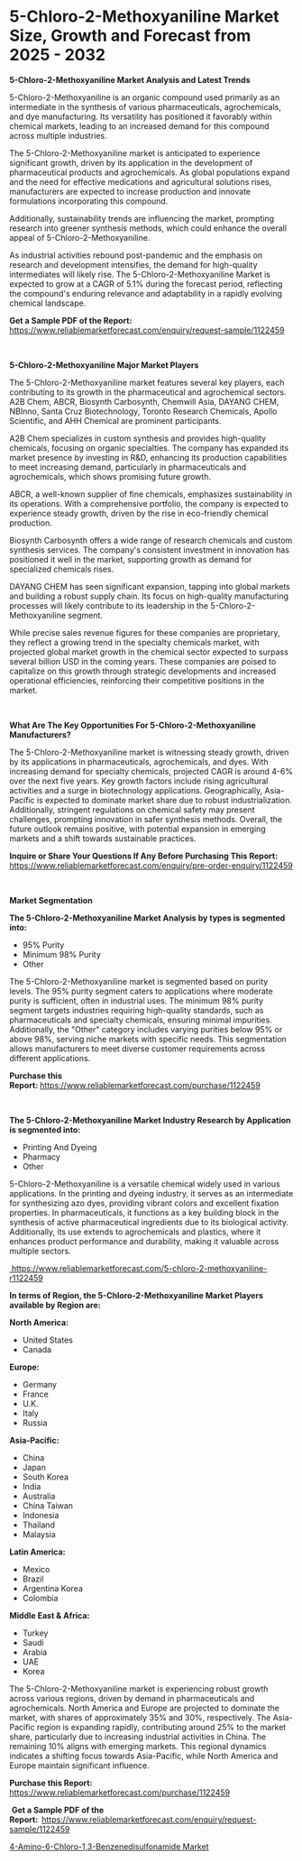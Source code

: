 <p><h1>5-Chloro-2-Methoxyaniline Market Size, Growth and Forecast from 2025 - 2032</h1></p><p><strong>5-Chloro-2-Methoxyaniline Market Analysis and Latest Trends</strong></p>
<p><p>5-Chloro-2-Methoxyaniline is an organic compound used primarily as an intermediate in the synthesis of various pharmaceuticals, agrochemicals, and dye manufacturing. Its versatility has positioned it favorably within chemical markets, leading to an increased demand for this compound across multiple industries.</p><p>The 5-Chloro-2-Methoxyaniline market is anticipated to experience significant growth, driven by its application in the development of pharmaceutical products and agrochemicals. As global populations expand and the need for effective medications and agricultural solutions rises, manufacturers are expected to increase production and innovate formulations incorporating this compound. </p><p>Additionally, sustainability trends are influencing the market, prompting research into greener synthesis methods, which could enhance the overall appeal of 5-Chloro-2-Methoxyaniline. </p><p>As industrial activities rebound post-pandemic and the emphasis on research and development intensifies, the demand for high-quality intermediates will likely rise. The 5-Chloro-2-Methoxyaniline Market is expected to grow at a CAGR of 5.1% during the forecast period, reflecting the compound's enduring relevance and adaptability in a rapidly evolving chemical landscape.</p></p>
<p><strong>Get a Sample PDF of the Report:&nbsp;</strong> <a href="https://www.reliablemarketforecast.com/enquiry/request-sample/1122459?utm_campaign=2124&utm_medium=2&utm_source=Github&utm_content=ia&utm_term=05022025&utm_id=5-chloro-2-methoxyaniline">https://www.reliablemarketforecast.com/enquiry/request-sample/1122459</a></p>
<p>&nbsp;</p>
<p><strong>5-Chloro-2-Methoxyaniline Major Market Players</strong></p>
<p><p>The 5-Chloro-2-Methoxyaniline market features several key players, each contributing to its growth in the pharmaceutical and agrochemical sectors. A2B Chem, ABCR, Biosynth Carbosynth, Chemwill Asia, DAYANG CHEM, NBInno, Santa Cruz Biotechnology, Toronto Research Chemicals, Apollo Scientific, and AHH Chemical are prominent participants.</p><p>A2B Chem specializes in custom synthesis and provides high-quality chemicals, focusing on organic specialties. The company has expanded its market presence by investing in R&D, enhancing its production capabilities to meet increasing demand, particularly in pharmaceuticals and agrochemicals, which shows promising future growth.</p><p>ABCR, a well-known supplier of fine chemicals, emphasizes sustainability in its operations. With a comprehensive portfolio, the company is expected to experience steady growth, driven by the rise in eco-friendly chemical production.</p><p>Biosynth Carbosynth offers a wide range of research chemicals and custom synthesis services. The company's consistent investment in innovation has positioned it well in the market, supporting growth as demand for specialized chemicals rises.</p><p>DAYANG CHEM has seen significant expansion, tapping into global markets and building a robust supply chain. Its focus on high-quality manufacturing processes will likely contribute to its leadership in the 5-Chloro-2-Methoxyaniline segment.</p><p>While precise sales revenue figures for these companies are proprietary, they reflect a growing trend in the specialty chemicals market, with projected global market growth in the chemical sector expected to surpass several billion USD in the coming years. These companies are poised to capitalize on this growth through strategic developments and increased operational efficiencies, reinforcing their competitive positions in the market.</p></p>
<p>&nbsp;</p>
<p><strong>What Are The Key Opportunities For 5-Chloro-2-Methoxyaniline Manufacturers?</strong></p>
<p><p>The 5-Chloro-2-Methoxyaniline market is witnessing steady growth, driven by its applications in pharmaceuticals, agrochemicals, and dyes. With increasing demand for specialty chemicals, projected CAGR is around 4-6% over the next five years. Key growth factors include rising agricultural activities and a surge in biotechnology applications. Geographically, Asia-Pacific is expected to dominate market share due to robust industrialization. Additionally, stringent regulations on chemical safety may present challenges, prompting innovation in safer synthesis methods. Overall, the future outlook remains positive, with potential expansion in emerging markets and a shift towards sustainable practices.</p></p>
<p><strong>Inquire or Share Your Questions If Any Before Purchasing This Report:</strong> <a href="https://www.reliablemarketforecast.com/enquiry/pre-order-enquiry/1122459?utm_campaign=2124&utm_medium=2&utm_source=Github&utm_content=ia&utm_term=05022025&utm_id=5-chloro-2-methoxyaniline">https://www.reliablemarketforecast.com/enquiry/pre-order-enquiry/1122459</a></p>
<p>&nbsp;</p>
<p><strong>Market Segmentation</strong></p>
<p><strong>The 5-Chloro-2-Methoxyaniline Market Analysis by types is segmented into:</strong></p>
<p><ul><li>95% Purity</li><li>Minimum 98% Purity</li><li>Other</li></ul></p>
<p><p>The 5-Chloro-2-Methoxyaniline market is segmented based on purity levels. The 95% purity segment caters to applications where moderate purity is sufficient, often in industrial uses. The minimum 98% purity segment targets industries requiring high-quality standards, such as pharmaceuticals and specialty chemicals, ensuring minimal impurities. Additionally, the "Other" category includes varying purities below 95% or above 98%, serving niche markets with specific needs. This segmentation allows manufacturers to meet diverse customer requirements across different applications.</p></p>
<p><strong>Purchase this Report:&nbsp;</strong><a href="https://www.reliablemarketforecast.com/purchase/1122459?utm_campaign=2124&utm_medium=2&utm_source=Github&utm_content=ia&utm_term=05022025&utm_id=5-chloro-2-methoxyaniline">https://www.reliablemarketforecast.com/purchase/1122459</a></p>
<p>&nbsp;</p>
<p><strong>The 5-Chloro-2-Methoxyaniline Market Industry Research by Application is segmented into:</strong></p>
<p><ul><li>Printing And Dyeing</li><li>Pharmacy</li><li>Other</li></ul></p>
<p><p>5-Chloro-2-Methoxyaniline is a versatile chemical widely used in various applications. In the printing and dyeing industry, it serves as an intermediate for synthesizing azo dyes, providing vibrant colors and excellent fixation properties. In pharmaceuticals, it functions as a key building block in the synthesis of active pharmaceutical ingredients due to its biological activity. Additionally, its use extends to agrochemicals and plastics, where it enhances product performance and durability, making it valuable across multiple sectors.</p></p>
<p><a href="https://www.reliablemarketforecast.com/5-chloro-2-methoxyaniline-r1122459?utm_campaign=2124&utm_medium=2&utm_source=Github&utm_content=ia&utm_term=05022025&utm_id=5-chloro-2-methoxyaniline">&nbsp;https://www.reliablemarketforecast.com/5-chloro-2-methoxyaniline-r1122459</a></p>
<p><strong>In terms of Region, the 5-Chloro-2-Methoxyaniline Market Players available by Region are:</strong></p>
<p>
    <p> <strong> North America: </strong>
        <ul>
            <li>United States</li>
            <li>Canada</li>
        </ul>
        </p> 
    <p> <strong> Europe: </strong>
        <ul>
            <li>Germany</li>
            <li>France</li>
            <li>U.K.</li>
            <li>Italy</li>
            <li>Russia</li>
        </ul>
        </p> 
    <p> <strong> Asia-Pacific: </strong>
        <ul>
            <li>China</li>
            <li>Japan</li>
            <li>South Korea</li>
            <li>India</li>
            <li>Australia</li>
            <li>China Taiwan</li>
            <li>Indonesia</li>
            <li>Thailand</li>
            <li>Malaysia</li>
        </ul>
        </p> 
    <p> <strong> Latin America: </strong>
        <ul>
            <li>Mexico</li>
            <li>Brazil</li>
            <li>Argentina Korea</li>
            <li>Colombia</li>
        </ul>
        </p> 
    <p> <strong> Middle East & Africa: </strong>
        <ul>
            <li>Turkey</li>
            <li>Saudi</li>
            <li>Arabia</li>
            <li>UAE</li>
            <li>Korea</li>
        </ul>
    </p>
    </p>
<p><p>The 5-Chloro-2-Methoxyaniline market is experiencing robust growth across various regions, driven by demand in pharmaceuticals and agrochemicals. North America and Europe are projected to dominate the market, with shares of approximately 35% and 30%, respectively. The Asia-Pacific region is expanding rapidly, contributing around 25% to the market share, particularly due to increasing industrial activities in China. The remaining 10% aligns with emerging markets. This regional dynamics indicates a shifting focus towards Asia-Pacific, while North America and Europe maintain significant influence.</p></p>
<p><strong>Purchase this Report: </strong><a href="https://www.reliablemarketforecast.com/purchase/1122459?utm_campaign=2124&utm_medium=2&utm_source=Github&utm_content=ia&utm_term=05022025&utm_id=5-chloro-2-methoxyaniline">https://www.reliablemarketforecast.com/purchase/1122459</a></p>
<p>&nbsp;<strong>Get a Sample PDF of the Report:&nbsp;&nbsp;</strong><a href="https://www.reliablemarketforecast.com/enquiry/request-sample/1122459?utm_campaign=2124&utm_medium=2&utm_source=Github&utm_content=ia&utm_term=05022025&utm_id=5-chloro-2-methoxyaniline">https://www.reliablemarketforecast.com/enquiry/request-sample/1122459</a></p>
<p><strong></strong></p>
<p><p><a href="https://github.com/SanjidaMahmud54/Market-Research-Report-List-1/blob/main/4-amino-6-chloro-13-benzenedisulfonamide-market.md?utm_campaign=2124&utm_medium=2&utm_source=Github&utm_content=ia&utm_term=05022025&utm_id=5-chloro-2-methoxyaniline">4-Amino-6-Chloro-1,3-Benzenedisulfonamide Market</a></p></p>
